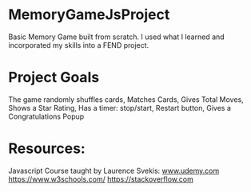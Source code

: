 # MemoryGameJsProject
  Basic Memory Game built from scratch. I used what I learned and incorporated my skills into a FEND project.

# Project Goals
  The game randomly shuffles cards,
  Matches Cards,
  Gives Total Moves,
  Shows a Star Rating,
  Has a timer: stop/start,
  Restart button,
  Gives a Congratulations Popup
  
# Resources:
  Javascript Course taught by Laurence Svekis: www.udemy.com
  https://www.w3schools.com/
  https://stackoverflow.com
 

